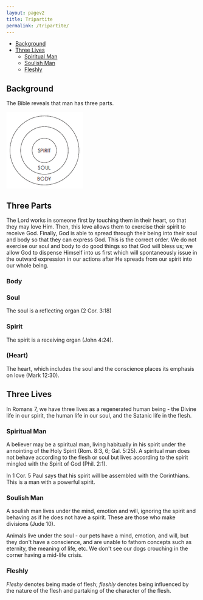 ```yaml
---
layout: pagev2
title: Tripartite
permalink: /tripartite/
---
```

- [Background](#background)
- [Three Lives](#three-lives)
  - [Spiritual Man](#spiritual-man)
  - [Soulish Man](#soulish-man)
  - [Fleshly](#fleshly)

## Background

The Bible reveals that man has three parts.
 
![diagram of spirit](../img/WL64-03-20EconomyGod06_1_chart.png)

## Three Parts

The Lord works in someone first by touching them in their heart, so that they may love Him. Then, this love allows them to exercise their spirit to receive God. Finally, God is able to spread through their being into their soul and body so that they can express God. This is the correct order. We do not exercise our soul and body to do good things so that God will bless us; we allow God to dispense Himself into us first which will spontaneously issue in the outward expression in our actions after He spreads from our spirit into our whole being.

### Body

### Soul

The soul is a reflecting organ (2 Cor. 3:18)

### Spirit

The spirit is a receiving organ (John 4:24).

### (Heart)

The heart, which includes the soul and the conscience places its emphasis on love (Mark 12:30).

## Three Lives

In Romans 7, we have three lives as a regenerated human being - the Divine life in our spirit, the human life in our soul, and the Satanic life in the flesh.

### Spiritual Man

A believer may be a spiritual man, living habitually in his spirit under the annointing of the Holy Spirit (Rom. 8:3, 6; Gal. 5:25). A spiritual man does not behave according to the flesh or soul but lives according to the spirit mingled with the Spirit of God (Phil. 2:1). 

In 1 Cor. 5 Paul says that his spirit will be assembled with the Corinthians. This is a man with a powerful spirit.

### Soulish Man

A soulish man lives under the mind, emotion and will, ignoring the spirit and behaving as if he does not have a spirit. These are those who make divisions (Jude 10).

Animals live under the soul - our pets have a mind, emotion, and will, but they don't have a conscience, and are unable to fathom concepts such as eternity, the meaning of life, etc. We don't see our dogs crouching in the corner having a mid-life crisis.

### Fleshly

*Fleshy* denotes being made of flesh; *fleshly* denotes being influenced by the nature of the flesh and partaking of the character of the flesh.